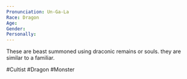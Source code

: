 ```yaml
---
Pronunciation: Un-Ga-La
Race: Dragon
Age: 
Gender: 
Personally:
---
```

These are beast summoned using draconic remains or souls. they are similar to a familiar. 
















#Cultist #Dragon #Monster 